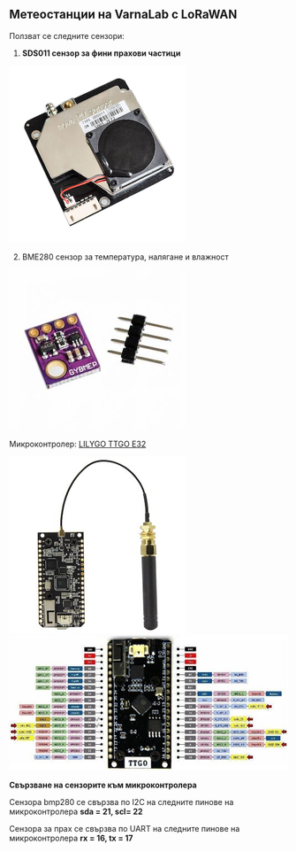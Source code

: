 Метеостанции на VarnaLab с LoRaWAN
----------------------------------

Ползват се следните сензори:

1. **SDS011 сензор за фини прахови частици**

![сензор за прах](docs/sds011.jpg)

2. BME280 сензор за температура, налягане и влажност

![сензор за темепература, налягане и влажност](docs/bme280.jpg)

Микроконтролер: [LILYGO TTGO E32](http://www.lilygo.cn/prod_view.aspx?TypeId=50060&Id=1326&FId=t3:50060:3)

![ttgo lora esp32](docs/ttgo-lora.jpg)
![диаграма на пиновете на ttgo lora32](docs/ttgo-lora-pinout.jpg)


**Свързване на сензорите към микроконтролера**

Сензора bmp280 се свързва по I2C на следните пинове на микроконтролера **sda = 21, scl= 22**

Сензора за прах се свързва по UART на следните пинове на микроконтролера **rx = 16, tx = 17**
